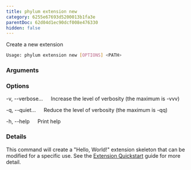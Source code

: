 ```yaml
---
title: phylum extension new
category: 6255e67693d5200013b1fa3e
parentDoc: 62d04d1ec90dcf008e476330
hidden: false
---
```


Create a new extension

```sh
Usage: phylum extension new [OPTIONS] <PATH>
```

### Arguments

<PATH>

### Options

-v, --verbose...
&emsp; Increase the level of verbosity (the maximum is -vvv)

-q, --quiet...
&emsp; Reduce the level of verbosity (the maximum is -qq)

-h, --help
&emsp; Print help

### Details

This command will create a "Hello, World!" extension skeleton that can be
modified for a specific use. See the [Extension Quickstart] guide for more
detail.

[Extension Quickstart]: https://docs.phylum.io/docs/extension_quickstart
